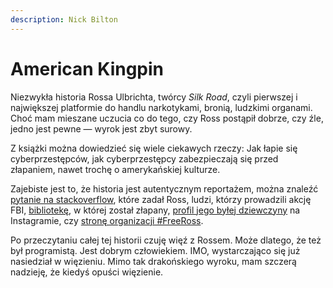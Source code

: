 ```yaml
---
description: Nick Bilton
---
```


# American Kingpin

Niezwykła historia Rossa Ulbrichta, twórcy _Silk Road_, czyli pierwszej i największej platformie do handlu narkotykami, bronią, ludzkimi organami. Choć mam mieszane uczucia co do tego, czy Ross postąpił dobrze, czy źle, jedno jest pewne — wyrok jest zbyt surowy.

Z książki można dowiedzieć się wiele ciekawych rzeczy: Jak łapie się cyberprzestępców, jak cyberprzestępcy zabezpieczają się przed złapaniem, nawet trochę o amerykańskiej kulturze.

Zajebiste jest to, że historia jest autentycznym reportażem, można znaleźć [pytanie na stackoverflow](https://stackoverflow.com/questions/15445285/how-can-i-connect-to-a-tor-hidden-service-using-curl-in-php), które zadał Ross, ludzi, którzy prowadzili akcję FBI, [bibliotekę](https://www.google.com/maps/@37.7339136,-122.4341137,3a,75y,76.77h,94.53t/data=!3m7!1e1!3m5!1snTzhGNNJO77QC64KMhBjNQ!2e0!6shttps:%2F%2Fstreetviewpixels-pa.googleapis.com%2Fv1%2Fthumbnail%3Fpanoid%3DnTzhGNNJO77QC64KMhBjNQ%26cb\_client%3Dmaps\_sv.tactile.gps%26w%3D203%26h%3D100%26yaw%3D174.25772%26pitch%3D0%26thumbfov%3D100!7i16384!8i8192), w której został złapany, [profil jego byłej dziewczyny](https://www.instagram.com/viviansmuse/) na Instagramie, czy [stronę organizacji #FreeRoss](https://freeross.org).

Po przeczytaniu całej tej historii czuję więź z Rossem. Może dlatego, że też był programistą. Jest dobrym człowiekiem. IMO, wystarczająco się już nasiedział w więzieniu. Mimo tak drakońskiego wyroku, mam szczerą nadzieję, że kiedyś opuści więzienie.

